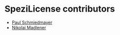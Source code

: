 <!--
                  
#
# This source file is part of the Stanford Spezi open-source project
#
# SPDX-FileCopyrightText: 2022 Stanford University and the project authors (see CONTRIBUTORS.md)
#
# SPDX-License-Identifier: MIT
#
             
-->

SpeziLicense contributors
====================

* [Paul Schmiedmayer](https://github.com/PSchmiedmayer)
* [Nikolai Madlener](https://github.com/nikolaimadlener)
